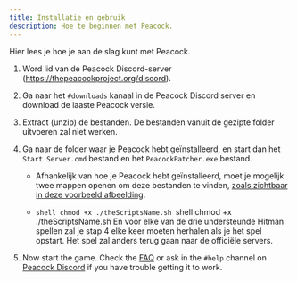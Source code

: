 ```yaml
---
title: Installatie en gebruik
description: Hoe te beginnen met Peacock.
---
```


Hier lees je hoe je aan de slag kunt met Peacock.

1. Word lid van de Peacock Discord-server (https://thepeacockproject.org/discord).

2. Ga naar het `#downloads` kanaal in de Peacock Discord server en download de laaste Peacock versie.

3. Extract (unzip) de bestanden. De bestanden vanuit de gezipte folder uitvoeren zal niet werken.

4. Ga naar de folder waar je Peacock hebt geïnstalleerd, en start dan het `Start Server.cmd` bestand en het `PeacockPatcher.exe` bestand.

    - Afhankelijk van hoe je Peacock hebt geïnstalleerd, moet je mogelijk twee mappen openen om deze bestanden te vinden, [zoals zichtbaar in deze voorbeeld afbeelding](https://media.discordapp.net/attachments/833505136290299935/991068578579107870/unknown.png).

    - ```shell chmod +x ./theScriptsName.sh ```shell chmod +x ./theScriptsName.sh En voor elke van de drie understeunde Hitman spellen zal je stap 4 elke keer moeten herhalen als je het spel opstart. Het spel zal anders terug gaan naar de officiële servers.

5. Now start the game. Check the [FAQ](https://thepeacockproject.org/wiki/intel/faq) or ask in the `#help` channel on [Peacock Discord](https://thepeacockproject.org/discord) if you have trouble getting it to work.
